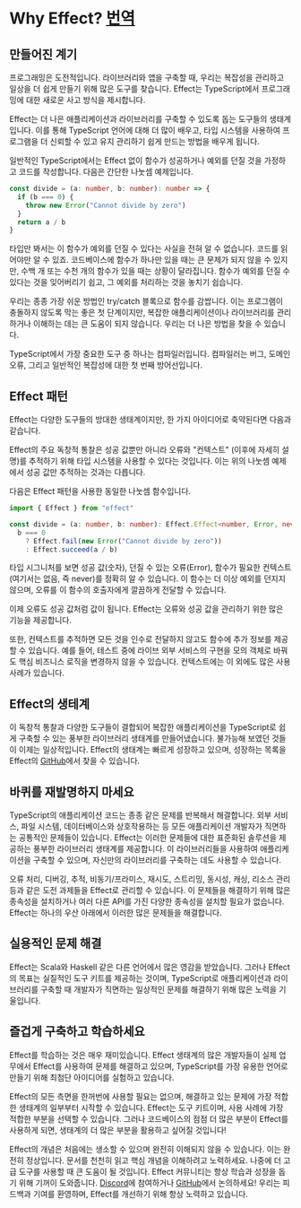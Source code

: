 # Why Effect? [번역](https://effect.website/docs/why-effect)

## 만들어진 계기

프로그래밍은 도전적입니다. 라이브러리와 앱을 구축할 때, 우리는 복잡성을 관리하고 일상을 더 쉽게 만들기 위해 많은 도구를 찾습니다. Effect는 TypeScript에서 프로그래밍에 대한 새로운 사고 방식을 제시합니다.

Effect는 더 나은 애플리케이션과 라이브러리를 구축할 수 있도록 돕는 도구들의 생태계입니다. 이를 통해 TypeScript 언어에 대해 더 많이 배우고, 타입 시스템을 사용하여 프로그램을 더 신뢰할 수 있고 유지 관리하기 쉽게 만드는 방법을 배우게 됩니다.

일반적인 TypeScript에서는 Effect 없이 함수가 성공하거나 예외를 던질 것을 가정하고 코드를 작성합니다. 다음은 간단한 나눗셈 예제입니다.

```typescript
const divide = (a: number, b: number): number => {
  if (b === 0) {
    throw new Error("Cannot divide by zero")
  }
  return a / b
}
```

타입만 봐서는 이 함수가 예외를 던질 수 있다는 사실을 전혀 알 수 없습니다. 코드를 읽어야만 알 수 있죠. 코드베이스에 함수가 하나만 있을 때는 큰 문제가 되지 않을 수 있지만, 수백 개 또는 수천 개의 함수가 있을 때는 상황이 달라집니다. 함수가 예외를 던질 수 있다는 것을 잊어버리기 쉽고, 그 예외를 처리하는 것을 놓치기 쉽습니다.

우리는 종종 가장 쉬운 방법인 try/catch 블록으로 함수를 감쌉니다. 이는 프로그램이 충돌하지 않도록 막는 좋은 첫 단계이지만, 복잡한 애플리케이션이나 라이브러리를 관리하거나 이해하는 데는 큰 도움이 되지 않습니다. 우리는 더 나은 방법을 찾을 수 있습니다.

TypeScript에서 가장 중요한 도구 중 하나는 컴파일러입니다. 컴파일러는 버그, 도메인 오류, 그리고 일반적인 복잡성에 대한 첫 번째 방어선입니다.

## Effect 패턴

Effect는 다양한 도구들의 방대한 생태계이지만, 한 가지 아이디어로 축약된다면 다음과 같습니다.

Effect의 주요 독창적 통찰은 성공 값뿐만 아니라 오류와 "컨텍스트" (이후에 자세히 설명)를 추적하기 위해 타입 시스템을 사용할 수 있다는 것입니다. 이는 위의 나눗셈 예제에서 성공 값만 추적하는 것과는 다릅니다.

다음은 Effect 패턴을 사용한 동일한 나눗셈 함수입니다.

```typescript
import { Effect } from "effect"

const divide = (a: number, b: number): Effect.Effect<number, Error, never> =>
  b === 0
    ? Effect.fail(new Error("Cannot divide by zero"))
    : Effect.succeed(a / b)
```
타입 시그니처를 보면 성공 값(숫자), 던질 수 있는 오류(Error), 함수가 필요한 컨텍스트(여기서는 없음, 즉 never)를 정확히 알 수 있습니다. 이 함수는 더 이상 예외를 던지지 않으며, 오류를 이 함수의 호출자에게 깔끔하게 전달할 수 있습니다.

이제 오류도 성공 값처럼 값이 됩니다. Effect는 오류와 성공 값을 관리하기 위한 많은 기능을 제공합니다.

또한, 컨텍스트를 추적하면 모든 것을 인수로 전달하지 않고도 함수에 추가 정보를 제공할 수 있습니다. 예를 들어, 테스트 중에 라이브 외부 서비스의 구현을 모의 객체로 바꿔도 핵심 비즈니스 로직을 변경하지 않을 수 있습니다. 컨텍스트에는 이 외에도 많은 사용 사례가 있습니다.

## Effect의 생테계

이 독창적 통찰과 다양한 도구들이 결합되어 복잡한 애플리케이션을 TypeScript로 쉽게 구축할 수 있는 풍부한 라이브러리 생태계를 만들어냈습니다. 불가능해 보였던 것들이 이제는 일상적입니다. Effect의 생태계는 빠르게 성장하고 있으며, 성장하는 목록을 Effect의 [GitHub](https://github.com/Effect-TS)에서 찾을 수 있습니다.

## 바퀴를 재발명하지 마세요

TypeScript의 애플리케이션 코드는 종종 같은 문제를 반복해서 해결합니다. 외부 서비스, 파일 시스템, 데이터베이스와 상호작용하는 등 모든 애플리케이션 개발자가 직면하는 공통적인 문제들이 있습니다. Effect는 이러한 문제들에 대한 표준화된 솔루션을 제공하는 풍부한 라이브러리 생태계를 제공합니다. 이 라이브러리들을 사용하여 애플리케이션을 구축할 수 있으며, 자신만의 라이브러리를 구축하는 데도 사용할 수 있습니다.

오류 처리, 디버깅, 추적, 비동기/프라미스, 재시도, 스트리밍, 동시성, 캐싱, 리소스 관리 등과 같은 도전 과제들을 Effect로 관리할 수 있습니다. 이 문제들을 해결하기 위해 많은 종속성을 설치하거나 여러 다른 API를 가진 다양한 종속성을 설치할 필요가 없습니다. Effect는 하나의 우산 아래에서 이러한 많은 문제들을 해결합니다.

## 실용적인 문제 해결

Effect는 Scala와 Haskell 같은 다른 언어에서 많은 영감을 받았습니다. 그러나 Effect의 목표는 실질적인 도구 키트를 제공하는 것이며, TypeScript로 애플리케이션과 라이브러리를 구축할 때 개발자가 직면하는 일상적인 문제를 해결하기 위해 많은 노력을 기울입니다.

## 즐겁게 구축하고 학습하세요

Effect를 학습하는 것은 매우 재미있습니다. Effect 생태계의 많은 개발자들이 실제 업무에서 Effect를 사용하여 문제를 해결하고 있으며, TypeScript를 가장 유용한 언어로 만들기 위해 최첨단 아이디어를 실험하고 있습니다.

Effect의 모든 측면을 한꺼번에 사용할 필요는 없으며, 해결하고 있는 문제에 가장 적합한 생태계의 일부부터 시작할 수 있습니다. Effect는 도구 키트이며, 사용 사례에 가장 적합한 부분을 선택할 수 있습니다. 그러나 코드베이스의 점점 더 많은 부분이 Effect를 사용하게 되면, 생태계의 더 많은 부분을 활용하고 싶어질 것입니다!

Effect의 개념은 처음에는 생소할 수 있으며 완전히 이해되지 않을 수 있습니다. 이는 완전히 정상입니다. 문서를 천천히 읽고 핵심 개념을 이해하려고 노력하세요. 나중에 더 고급 도구를 사용할 때 큰 도움이 될 것입니다. Effect 커뮤니티는 항상 학습과 성장을 돕기 위해 기꺼이 도와줍니다. [Discord](https://discord.gg/effect-ts)에 참여하거나 [GitHub](https://github.com/Effect-TS)에서 논의하세요! 우리는 피드백과 기여를 환영하며, Effect를 개선하기 위해 항상 노력하고 있습니다.
